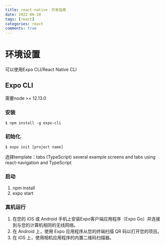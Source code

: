 ```yaml
---
title: react-native：开发指南
date: 2022-06-28
tags: [react]
categories: react
comments: true
---
```


# 环境设置
可以使用Expo CLI/React Native CLI
## Expo CLI
需要node >= 12.13.0
### 安装
```
$ npm install -g expo-cli
```
### 初始化
```
$ expo init [project name]
```
选择template：tabs (TypeScript)   several example screens and tabs using react-navigation and TypeScript
### 启动
1. npm install
2. expo start

### 真机运行
1. 在您的 iOS 或 Android 手机上安装Expo客户端应用程序（Expo Go）并连接到与您的计算机相同的无线网络。
2. 在 Android 上，使用 Expo 应用程序从您的终端扫描 QR 码以打开您的项目。
3. 在 iOS 上，使用相机应用程序的内置二维码扫描器。
